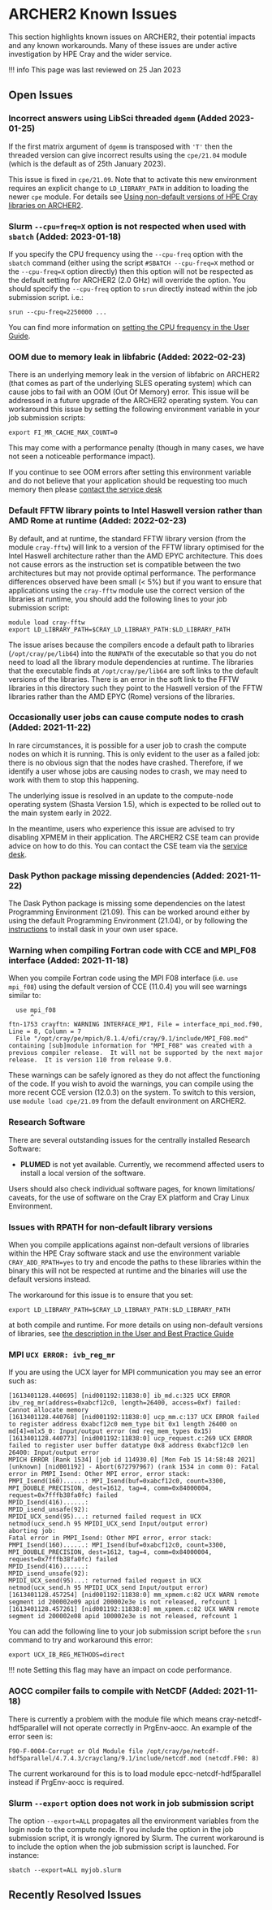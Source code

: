 # ARCHER2 Known Issues

This section highlights known issues on ARCHER2, their potential
impacts and any known workarounds. Many of these issues are under
active investigation by HPE Cray and the wider service.

!!! info
    This page was last reviewed on 25 Jan 2023

## Open Issues

### Incorrect answers using LibSci threaded `dgemm` (Added 2023-01-25)

If the first matrix argument of `dgemm` is transposed with `'T'` then the threaded
version can give incorrect results using the `cpe/21.04` module (which is the default as of 25th January 2023).

This issue is fixed in `cpe/21.09`. Note that to activate this new
environment requires an explicit change to `LD_LIBRARY_PATH` in
addition to loading the newer `cpe` module. For details see [Using
non-default versions of HPE Cray libraries on
ARCHER2](https://docs.archer2.ac.uk/user-guide/dev-environment/#using-non-default-versions-of-hpe-cray-libraries-on-archer2).

### Slurm `--cpu=freq=X` option is not respected when used with `sbatch` (Added: 2023-01-18)

If you specify the CPU frequency using the `--cpu-freq` option with the `sbatch` command (either using the script `#SBATCH --cpu-freq=X`
method or the `--cpu-freq=X` option directly) then this option will not be respected as the default
setting for ARCHER2 (2.0 GHz) will override the option. You should specify the `--cpu-freq` option to `srun` directly
instead within the job submission script. i.e.:

```
srun --cpu-freq=2250000 ...
```

You can find more information on [setting the CPU frequency in the User Guide](/user-guide/energy/#controlling-cpu-frequency).



### OOM due to memory leak in libfabric (Added: 2022-02-23)

There is an underlying memory leak in the version of libfabric on ARCHER2 (that comes as part of the underlying
SLES operating system) which can cause jobs to fail with an OOM (Out Of Memory) error. This issue will be addressed
in a future upgrade of the ARCHER2 operating system. You can workaround this issue by setting the following 
environment variable in your job submission scripts:

```
export FI_MR_CACHE_MAX_COUNT=0
```

This may come with a performance penalty (though in many cases, we have not seen a noticeable performance impact).

If you continue to see OOM errors after setting this environment variable and do not believe that your application
should be requesting too much memory then please
[contact the service desk](https://www.archer2.ac.uk/support-access/servicedesk.html)

### Default FFTW library points to Intel Haswell version rather than AMD Rome at runtime (Added: 2022-02-23)

By default, and at runtime, the standard FFTW library version (from the module `cray-fftw`) will link to a version of the
FFTW library optimised for the Intel Haswell architecture rather than the AMD EPYC architecture. This does not cause 
errors as the instruction set is compatible between the two architectures but may not provide optimal performance. The
performance differences observed have been small (&lt; 5%) but if you want to ensure that applications using the `cray-fftw`
module use the correct version of the libraries at runtime, you should add the following lines to your job submission
script:

```
module load cray-fftw
export LD_LIBRARY_PATH=$CRAY_LD_LIBRARY_PATH:$LD_LIBRARY_PATH
```

The issue arises because the compilers encode a default path to libraries (`/opt/cray/pe/lib64`) into the `RUNPATH` of 
the executable so that you do not need to load all the library module dependencies at runtime. The libraries that the
executable finds at `/opt/cray/pe/lib64` are soft links to the default versions of the libraries. There is an error in 
the soft link to the FFTW libraries in this directory such they point to the Haswell version of the FFTW libraries rather
than the AMD EPYC (Rome) versions of the libraries.

### Occasionally user jobs can cause compute nodes to crash (Added: 2021-11-22)

In rare circumstances, it is possible for a user job to crash the compute nodes on which it is running. This is only evident to the user as a failed job: there is no obvious sign that the nodes have crashed. Therefore, if we identify a user whose jobs are causing nodes to crash, we may need to work with them to stop this happening.

The underlying issue is resolved in an update to the compute-node operating system (Shasta Version 1.5), which is expected to be rolled out to the main system early in 2022.

In the meantime, users who experience this issue are advised to try disabling XPMEM in their application. The ARCHER2 CSE team can provide advice on how to do this. You can contact the  CSE team via the [service desk](https://www.archer2.ac.uk/support-access/servicedesk.html).


### Dask Python package missing dependencies (Added: 2021-11-22)

The Dask Python package is missing some dependencies on the latest Programming
Environment (21.09). This can be worked around either by using the default
Programming Environment (21.04), or by following the [instructions](https://docs.archer2.ac.uk/user-guide/python/#adding-your-own-packages)
to install dask in your own user space.

### Warning when compiling Fortran code with CCE and MPI_F08 interface (Added: 2021-11-18)

When you compile Fortran code using the MPI F08 interface (i.e. `use mpi_f08`) using the default version
of CCE (11.0.4) you will see warnings similar to:

```
  use mpi_f08
      ^       
ftn-1753 crayftn: WARNING INTERFACE_MPI, File = interface_mpi_mod.f90, Line = 8, Column = 7 
  File "/opt/cray/pe/mpich/8.1.4/ofi/cray/9.1/include/MPI_F08.mod" containing [sub]module information for "MPI_F08" was created with a previous compiler release.  It will not be supported by the next major release.  It is version 110 from release 9.0.
```

These warnings can be safely ignored as they do not affect the functioning of the code. If
you wish to avoid the warnings, you can compile using the more recent CCE version (12.0.3)
on the system. To switch to this version, use `module load cpe/21.09` from the default
environment on ARCHER2.

### Research Software

There are several outstanding issues for the centrally installed Research Software:

- **PLUMED** is not yet available. Currently, we recommend affected users to install a local version of the software.

Users should also check individual software pages, for known limitations/ caveats, for the use of software on the Cray EX platform and Cray Linux Environment.

### Issues with RPATH for non-default library versions

When you compile applications against non-default versions of libraries within the HPE
Cray software stack and use the environment variable `CRAY_ADD_RPATH=yes` to try and encode
the paths to these libraries within the binary this will not be respected at runtime and
the binaries will use the default versions instead.

The workaround for this issue is to ensure that you set:

```
export LD_LIBRARY_PATH=$CRAY_LD_LIBRARY_PATH:$LD_LIBRARY_PATH
```

at both compile and runtime. For more details on using non-default versions of libraries,
see [the description in the User and Best Practice Guide](../user-guide/dev-environment.md#using-non-default-versions-of-hpe-cray-libraries-on-archer2)

### MPI `UCX ERROR: ivb_reg_mr`

If you are using the UCX layer for MPI communication you may see an error such as:

```
[1613401128.440695] [nid001192:11838:0] ib_md.c:325 UCX ERROR ibv_reg_mr(address=0xabcf12c0, length=26400, access=0xf) failed: Cannot allocate memory
[1613401128.440768] [nid001192:11838:0] ucp_mm.c:137 UCX ERROR failed to register address 0xabcf12c0 mem_type bit 0x1 length 26400 on md[4]=mlx5_0: Input/output error (md reg_mem_types 0x15)
[1613401128.440773] [nid001192:11838:0] ucp_request.c:269 UCX ERROR failed to register user buffer datatype 0x8 address 0xabcf12c0 len 26400: Input/output error
MPICH ERROR [Rank 1534] [job id 114930.0] [Mon Feb 15 14:58:48 2021] [unknown] [nid001192] - Abort(672797967) (rank 1534 in comm 0): Fatal error in PMPI_Isend: Other MPI error, error stack:
PMPI_Isend(160)......: MPI_Isend(buf=0xabcf12c0, count=3300, MPI_DOUBLE_PRECISION, dest=1612, tag=4, comm=0x84000004, request=0x7fffb38fa0fc) failed
MPID_Isend(416)......:
MPID_isend_unsafe(92):
MPIDI_UCX_send(95)...: returned failed request in UCX netmod(ucx_send.h 95 MPIDI_UCX_send Input/output error)
aborting job:
Fatal error in PMPI_Isend: Other MPI error, error stack:
PMPI_Isend(160)......: MPI_Isend(buf=0xabcf12c0, count=3300, MPI_DOUBLE_PRECISION, dest=1612, tag=4, comm=0x84000004, request=0x7fffb38fa0fc) failed
MPID_Isend(416)......:
MPID_isend_unsafe(92):
MPIDI_UCX_send(95)...: returned failed request in UCX netmod(ucx_send.h 95 MPIDI_UCX_send Input/output error)
[1613401128.457254] [nid001192:11838:0] mm_xpmem.c:82 UCX WARN remote segment id 200002e09 apid 200002e3e is not released, refcount 1
[1613401128.457261] [nid001192:11838:0] mm_xpmem.c:82 UCX WARN remote segment id 200002e08 apid 100002e3e is not released, refcount 1
```

You can add the following line to your job submission script before the `srun` command
to try and workaround this error:

```
export UCX_IB_REG_METHODS=direct
```

!!! note
    Setting this flag may have an impact on code performance.

### AOCC compiler fails to compile with NetCDF (Added: 2021-11-18)

There is currently a problem with the module file which means cray-netcdf-hdf5parallel will not operate correctly in PrgEnv-aocc. An example of the error seen is:  

```
F90-F-0004-Corrupt or Old Module file /opt/cray/pe/netcdf-hdf5parallel/4.7.4.3/crayclang/9.1/include/netcdf.mod (netcdf.F90: 8)
```

The current workaround for this is to load module epcc-netcdf-hdf5parallel instead if PrgEnv-aocc is required.

### Slurm  `--export` option does not work in job submission script

The option `--export=ALL` propagates all the environment variables from the login node to the compute node. If you include the option in the job submission script, it is wrongly ignored by Slurm. The current workaround is to include the option when the job submission script is launched. For instance:

    sbatch --export=ALL myjob.slurm

## Recently Resolved Issues




